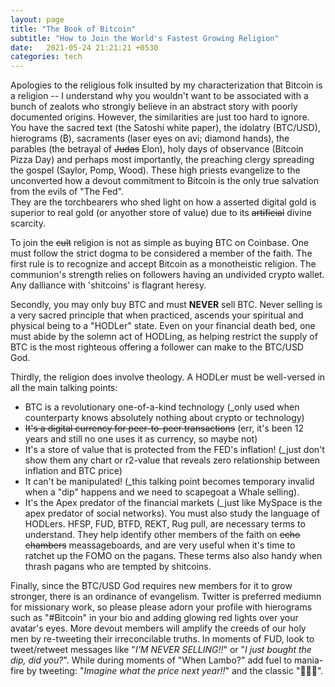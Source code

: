 ```yaml
---
layout: page
title: "The Book of Bitcoin"
subtitle: "How to Join the World's Fastest Growing Religion"
date:   2021-05-24 21:21:21 +0530
categories: tech
---
```


Apologies to the religious folk insulted by my characterization that Bitcoin is a religion -- I understand why you wouldn't
want to be associated with a bunch of zealots who strongly believe in an abstract story with poorly documented origins. However, the similarities are just too hard to ignore. 
You have the sacred text (the Satoshi white paper), the idolatry (BTC/USD), hierograms (₿), sacraments (laser eyes on avi; diamond hands), 
the parables (the betrayal of ~~Judas~~ Elon), holy days of observance (Bitcoin Pizza Day) and perhaps most importantly, the preaching clergy spreading the gospel (Saylor, Pomp, Wood). These high priests evangelize to the unconverted how a devout commitment to Bitcoin is the only true salvation from the evils of "The Fed".  
They are the torchbearers who shed light on how a asserted digital gold is superior to real gold (or anyother store of value) due to its ~~artificial~~ divine scarcity.  

To join the ~~cult~~ religion is not as simple as buying BTC on Coinbase. One must follow the strict dogma to be considered a member of the faith.
The first rule is to recognize and accept Bitcoin as a monotheistic religion.
The communion's strength relies on followers having an undivided crypto wallet. Any dalliance with 'shitcoins' is flagrant heresy.  

Secondly, you may only buy BTC and must __NEVER__ sell BTC. Never selling is a very sacred principle that when practiced, ascends your spiritual and physical being to a "HODLer" state. 
Even on your financial death bed, one must abide by the solemn act of HODLing, as helping restrict the supply of BTC is the most righteous offering a follower can make to the BTC/USD God.  

Thirdly, the religion does involve theology. A HODLer must be well-versed in all the main talking points:
-  BTC is a revolutionary one-of-a-kind technology (_only used when counterparty knows absolutely nothing about crypto or technology) 
- ~~It's a digital currency for peer-to-peer transactions~~ (err, it's been 12 years and still no one uses it as currency, so maybe not)  
- It's a store of value that is protected from the FED's inflation! (_just don't show them any chart or r2-value that reveals zero relationship between inflation and BTC price)
- It can't be manipulated! (_this talking point becomes temporary invalid when a "dip" happens and we need to scapegoat a Whale selling). 
- It's the Apex predator of the financial markets (_just like MySpace is the apex predator of social networks).
You must also study the language of HODLers. HFSP, FUD, BTFD, REKT, Rug pull, are necessary terms to understand. They help identify other members of the faith on ~~echo chambers~~ meassageboards, and are very useful when it's time to ratchet up the FOMO on the pagans. These terms also also handy when thrash pagans who are tempted by shitcoins.

Finally, since the BTC/USD God requires new members for it to grow stronger, there is an ordinance of evangelism. Twitter is preferred mediumn for missionary work, 
so please please adorn your profile with hierograms such as "#Bitcoin" in your bio and adding glowing red lights over your avatar's eyes.
More devout members will amplify the creeds of our holy men by re-tweeting their irreconcilable truths.  In moments of FUD, look to tweet/retweet messages like 
"_I'M NEVER SELLING!!_" or "_I just bought the dip, did you?_". While during moments of "When Lambo?" add fuel to mania-fire by tweeting: 
"_Imagine what the price next year!!_" and the classic "🚀🚀🚀".
